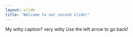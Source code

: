```yaml
---
layout: slide
title: "Welcome to our second slide!"
---
```

My witty caption? very witty
Use the left arrow to go back!